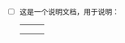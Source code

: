- [ ] 这是一个说明文档，用于说明：

    |      |      |      |
    | ---- | ---- | ---- |
    |      |      |      |
    |      |      |      |
    |      |      |      |

    

